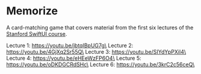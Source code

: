 # Memorize

A card-matching game that covers material from the first six lectures of the [Stanford SwiftUI course](https://cs193p.sites.stanford.edu/).

Lecture 1: https://youtu.be/jbtqIBpUG7g\
Lecture 2: https://youtu.be/4GjXq2Sr55Q\
Lecture 3: https://youtu.be/SIYdYpPXil4\
Lecture 4: https://youtu.be/eHEeWzFP6O4\
Lecture 5: https://youtu.be/oDKDGCRdSHc\
Lecture 6: https://youtu.be/3krC2c56ceQ\

